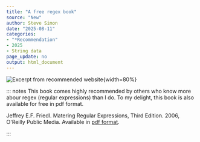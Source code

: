 ```yaml
---
title: "A free regex book"
source: "New"
author: Steve Simon
date: "2025-08-11"
categories:
- "*Recommendation"
- 2025
- String data
page_update: no
output: html_document
---
```


![](http://www.pmean.com/new-images/25/free-regex-book-01.png "Excerpt from recommended website"){width=80%}

::: notes
This book comes highly recommended by others who know more abour regex (regular expressions) than I do. To my delight, this book is also available for free in pdf format.

Jeffrey E.F. Friedl. Matering Regular Expressions, Third Edition. 2006, O'Reilly Public Media. Available in [pdf format][ref-friedl-2006].

[ref-friedl-2006]: https://dl.ebooksworld.ir/motoman/OReilly.Mastering.Regular.Expressions.3rd.Edition.www.EBooksWorld.ir.pdf
:::
